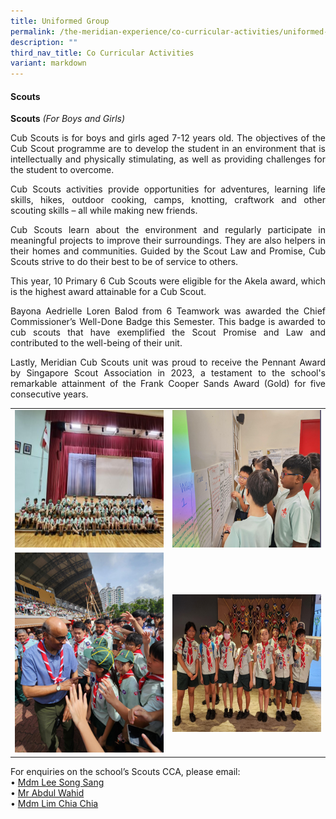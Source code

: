 ```yaml
---
title: Uniformed Group
permalink: /the-meridian-experience/co-curricular-activities/uniformed-group/
description: ""
third_nav_title: Co Curricular Activities
variant: markdown
---
```

#### Scouts


**Scouts**&nbsp;_(For Boys and Girls)_

<p align="justify">Cub Scouts is for boys and girls aged 7-12 years old. The objectives of the Cub Scout programme are to develop the student in an environment that is intellectually and physically stimulating, as well as providing challenges for the student to overcome.</p>

<p align="justify">Cub Scouts activities provide opportunities for adventures, learning life skills, hikes, outdoor cooking, camps, knotting, craftwork and other scouting skills – all while making new friends.</p>

<p align="justify">Cub Scouts learn about the environment and regularly participate in meaningful projects to improve their surroundings. They are also helpers in their homes and communities. Guided by the Scout Law and Promise, Cub Scouts strive to do their best to be of service to others.</p>

<p align="justify">This year, 10 Primary 6 Cub Scouts were eligible for the Akela award, which is the highest award attainable for a Cub Scout.</p>

<p align="justify">Bayona Aedrielle Loren Balod&nbsp;from 6 Teamwork was awarded the Chief Commissioner’s Well-Done Badge this Semester. This badge is awarded to cub scouts that have exemplified the Scout Promise and Law and contributed to the well-being of their unit.</p>

<p align="justify">Lastly, Meridian Cub Scouts unit was proud to receive the Pennant Award by Singapore Scout Association in 2023, a testament to the school's remarkable attainment of the Frank Cooper Sands Award (Gold) for five consecutive years.</p>

<table style="width:100%">

  <tbody><tr>
    <td><img src="/images/The%20Meridian%20Experience/Co%20Curricular%20Activities/Uniformed%20Group/Scouts/2024_S1.jpg" style="width:450px;height:220px;float:center"></td>
    <td><img src="/images/The%20Meridian%20Experience/Co%20Curricular%20Activities/Uniformed%20Group/Scouts/Scouts2024_1.png" style="width:450px;height:220px;float:center"></td>
	</tr>
	<tr>
    <td><img src="/images/The%20Meridian%20Experience/Co%20Curricular%20Activities/Uniformed%20Group/Scouts/Scouts2024_2.png" style="width:250px;height:320px;float:center"></td>
    <td><br><br><img src="/images/The%20Meridian%20Experience/Co%20Curricular%20Activities/Uniformed%20Group/Scouts/Scouts2024_3.png" style="width:450px;height:220px;float:center"></td>
	</tr>
	
</tbody></table>

For enquiries on the school’s Scouts CCA, please email:<br>
• <a href="mailto:lee_song_sang@moe.edu.sg">Mdm Lee Song Sang</a><br>
• <a href="mailto:abdul_wahid_abdul_wahab@moe.edu.sg">Mr Abdul Wahid</a><br>
• <a href="mailto:lim_chia_chia@moe.edu.sg">Mdm Lim Chia Chia</a>